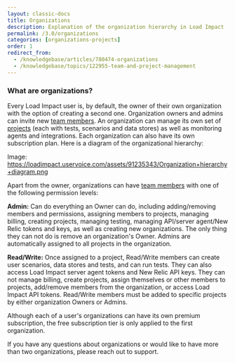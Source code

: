 ```yaml
---
layout: classic-docs
title: Organizations
description: Explanation of the organization hierarchy in Load Impact
permalink: /3.0/organizations
categories: [organizations-projects]
order: 1
redirect_from:
  - /knowledgebase/articles/780474-organizations
  - /knowledgebase/topics/122955-team-and-project-management
---
```


### What are organizations?

Every Load Impact user is, by default, the owner of their own organization with the option of creating a second one. Organization owners and admins can invite new [team members](adding-team-members). An organization can manage its own set of [projects](projects) (each with tests, scenarios and data stores) as well as monitoring agents and integrations. Each organization can also have its own subscription plan. Here is a diagram of the organizational hierarchy:

Image: https://loadimpact.uservoice.com/assets/91235343/Organization+hierarchy+diagram.png

Apart from the owner, organizations can have [team members](adding-team-members) with one of the following permission levels:

**Admin:** Can do everything an Owner can do, including adding/removing members and permissions, assigning members to projects, managing billing, creating projects, managing testing, managing API/server agent/New Relic tokens and keys, as well as creating new organizations. The only thing they can not do is remove an organization's Owner. Admins are automatically assigned to all projects in the organization.

**Read/Write:** Once assigned to a project, Read/Write members can create user scenarios, data stores and tests, and can run tests. They can also access Load Impact server agent tokens and New Relic API keys. They can not manage billing, create projects, assign themselves or other members to projects, add/remove members from the organization, or access Load Impact API tokens. Read/Write members must be added to specific projects by either organization Owners or Admins.

Although each of a user's organizations can have its own premium subscription, the free subscription tier is only applied to the first organization.

If you have any questions about organizations or would like to have more than two organizations, please reach out to support.
